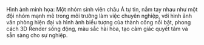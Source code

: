 Hình ảnh minh họa: Một nhóm sinh viên châu Á tự tin, nắm tay nhau như một đội nhóm mạnh mẽ trong môi trường làm việc chuyên nghiệp, với hình ảnh văn phòng hiện đại và hình ảnh biểu tượng của thành công nổi bật, phong cách 3D Render sống động, màu sắc hài hòa, tạo cảm giác quyết tâm và sẵn sàng cho sự nghiệp.